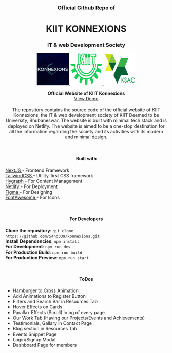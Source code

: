 <h3 align="center">Official Github Repo of</h3>
<h1 align="center">KIIT KONNEXIONS</h1>
<h3 align="center">IT & web Development Society</h3>

<p align="center">
  <a href="https://konnexions-test.netlify.app">
    <img src="public/logos/grplogo2.png" alt="Konnexions Logo" width="100" height="100">
  </a>
  <a href="https://kiit.ac.in/">
    <img src="public/logos/kiit-logo-png.png" alt="KIIT Logo" width="100" height="100">
  </a>
  <a href="https://ksac.kiit.ac.in/">
    <img src="public/logos/KSAC_logo.png" alt="KSAC_logo" width="100" height="100">
  </a>
</p>

<p align="center">
  <strong>Official Website of KIIT Konnexions</strong> <br />
  <a href="https://konnexions-test.netlify.app">View Demo</a>
  <br />
  <br />
  The repository contains the source code of the official website of KIIT Konnexions, the IT & web development society of KIIT Deemed to be University, Bhubaneswar. The website is built with minimal tech stack and is deployed on Netlify. The website is aimed to be a one-stop destination for all the information regarding the society and its activities with its modern and minimal design.
</p>
<br />

<h4 align="center">Built with</h4>
<p>
  <a href="https://nextjs.org/"> NextJS </a> - Frontend Framework <br />
  <a href="https://tailwindcss.com/"> TailwindCSS </a> - Utility-first CSS framework <br />
  <a href="https://hyvor.com/hygraph"> Hygraph </a> - For Content Management <br />
  <a href="https://www.netlify.com/"> Netlify </a> - For Deployment <br />
  <a href="https://www.figma.com/"> Figma </a> - For Designing <br />
  <a href="https://fontawesome.com/"> FontAwesome </a> - For Icons <br />
</p>
<br />

<h4 align="center">For Developers</h4>
<p>
  <strong>Clone the repository</strong>:
  <code>git clone https://github.com/54nd339/konnexions.git</code> <br />
  <strong>Install Dependencies</strong>:
  <code>npm install</code> <br />
  <strong>For Development</strong>: 
  <code>npm run dev</code> <br />
  <strong>For Production Build</strong>:
  <code>npm run build</code> <br />
  <strong>For Production Preview</strong>:
  <code>npm run start</code> <br />
</p>
<br />

<h4 align="center">ToDos</h4>
<p>
  <ul>
    <li> Hamburger to Cross Animation </li>
    <li> Add Animations to Register Button </li>
    <li> Filters and Search Bar in Resources Tab </li>
    <li> Hover Effects on Cards </li>
    <li> Parallax Effects (Scroll) in bg of every page </li>
    <li> Our Work Tab (Having our Projects/Events and Achievements) </li>
    <li> Testimonials, Gallary in Contact Page </li>
    <li> Blog section in Resources Tab </li>
    <li> Events Snippet Page </li>
    <li> Login/Signup Modal </li>
    <li> Dashboard Page for members </li>
  </ul>
</p>
<br />
